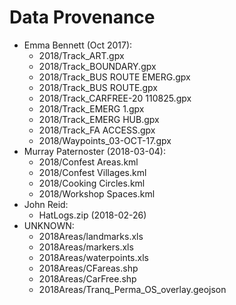 # Data Provenance

* Emma Bennett (Oct 2017):
  * 2018/Track_ART.gpx
  * 2018/Track_BOUNDARY.gpx
  * 2018/Track_BUS ROUTE EMERG.gpx
  * 2018/Track_BUS ROUTE.gpx
  * 2018/Track_CARFREE-20 110825.gpx
  * 2018/Track_EMERG 1.gpx
  * 2018/Track_EMERG HUB.gpx
  * 2018/Track_FA ACCESS.gpx
  * 2018/Waypoints_03-OCT-17.gpx
* Murray Paternoster (2018-03-04):
  * 2018/Confest Areas.kml
  * 2018/Confest Villages.kml
  * 2018/Cooking Circles.kml
  * 2018/Workshop Spaces.kml
* John Reid:
  * HatLogs.zip (2018-02-26)
* UNKNOWN:
  * 2018Areas/landmarks.xls
  * 2018Areas/markers.xls
  * 2018Areas/waterpoints.xls
  * 2018Areas/CFareas.shp
  * 2018Areas/CarFree.shp
  * 2018Areas/Tranq_Perma_OS_overlay.geojson
